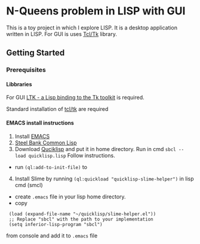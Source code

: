 # N-Queens problem in LISP with GUI 

This is a toy project in which I explore LISP. It is a desktop application written in LISP. For GUI is uses [Tcl/Tk](http://www.peter-herth.de/ltk/ltkdoc-single/) library.

## Getting Started

### Prerequisites

#### Libbraries
For GUI [LTK - a Lisp binding to the Tk toolkit](http://www.peter-herth.de/ltk/ltkdoc-single/) is required.

Standard installation of [tcl/tk](https://www.activestate.com/activetcl/downloads) are required 

#### EMACS install instructions
1. Install [EMACS](https://www.gnu.org/software/emacs/download.html)
2. [Steel Bank Common Lisp](http://www.sbcl.org/platform-table.html)
3. Download [Quciklisp](https://www.quicklisp.org/beta/) and put it in home directory. Run in cmd `sbcl --load quicklisp.lisp`
 Follow instructions. 
 * run `(ql:add-to-init-file)` to 
4. Install Slime by running `(ql:quickload "quicklisp-slime-helper")` in lisp cmd (smcl)
 * create `.emacs` file in your lisp home directory.
 * copy 
 ```
  (load (expand-file-name "~/quicklisp/slime-helper.el"))
  ;; Replace "sbcl" with the path to your implementation
  (setq inferior-lisp-program "sbcl")
  ```
  from console and add it to `.emacs` file


